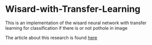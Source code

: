 # Wisard-with-Transfer-Learning
This is an implementation of the wisard neural network with transfer learning for classification if there is or not pothole in image

The article about this research is found [here](https://www.researchgate.net/publication/330076414_Weightless_Neural_Network_with_Transfer_Learning_to_Detect_Distress_in_Asphalt)